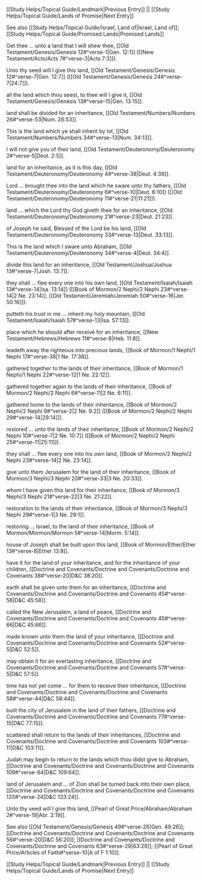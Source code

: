 [[Study Helps/Topical Guide/Landmark|Previous Entry]]  ||  [[Study Helps/Topical Guide/Lands of Promise|Next Entry]]

 See also [[Study Helps/Topical Guide/Israel, Land of|Israel, Land of]]; [[Study Helps/Topical Guide/Promised Lands|Promised Lands]]

 Get thee ... unto a land that I will shew thee, [[Old Testament/Genesis/Genesis 12#^verse-1|Gen. 12:1]] ([[New Testament/Acts/Acts 7#^verse-3|Acts 7:3]]).

 Unto thy seed will I give this land, [[Old Testament/Genesis/Genesis 12#^verse-7|Gen. 12:7]] ([[Old Testament/Genesis/Genesis 24#^verse-7|24:7]]).

 all the land which thou seest, to thee will I give it, [[Old Testament/Genesis/Genesis 13#^verse-15|Gen. 13:15]].

 land shall be divided for an inheritance, [[Old Testament/Numbers/Numbers 26#^verse-53|Num. 26:53]].

 This is the land which ye shall inherit by lot, [[Old Testament/Numbers/Numbers 34#^verse-13|Num. 34:13]].

 I will not give you of their land, [[Old Testament/Deuteronomy/Deuteronomy 2#^verse-5|Deut. 2:5]].

 land for an inheritance, as it is this day, [[Old Testament/Deuteronomy/Deuteronomy 4#^verse-38|Deut. 4:38]].

 Lord ... brought thee into the land which he sware unto thy fathers, [[Old Testament/Deuteronomy/Deuteronomy 6#^verse-10|Deut. 6:10]] ([[Old Testament/Deuteronomy/Deuteronomy 11#^verse-21|11:21]]).

 land ... which the Lord thy God giveth thee for an inheritance, [[Old Testament/Deuteronomy/Deuteronomy 21#^verse-23|Deut. 21:23]].

 of Joseph he said, Blessed of the Lord be his land, [[Old Testament/Deuteronomy/Deuteronomy 33#^verse-13|Deut. 33:13]].

 This is the land which I sware unto Abraham, [[Old Testament/Deuteronomy/Deuteronomy 34#^verse-4|Deut. 34:4]].

 divide this land for an inheritance, [[Old Testament/Joshua/Joshua 13#^verse-7|Josh. 13:7]].

 they shall ... flee every one into his own land, [[Old Testament/Isaiah/Isaiah 13#^verse-14|Isa. 13:14]] ([[Book of Mormon/2 Nephi/2 Nephi 23#^verse-14|2 Ne. 23:14]]; [[Old Testament/Jeremiah/Jeremiah 50#^verse-16|Jer. 50:16]]).

 putteth his trust in me ... inherit my holy mountain, [[Old Testament/Isaiah/Isaiah 57#^verse-13|Isa. 57:13]].

 place which he should after receive for an inheritance, [[New Testament/Hebrews/Hebrews 11#^verse-8|Heb. 11:8]].

 leadeth away the righteous into precious lands, [[Book of Mormon/1 Nephi/1 Nephi 17#^verse-38|1 Ne. 17:38]].

 gathered together to the lands of their inheritance, [[Book of Mormon/1 Nephi/1 Nephi 22#^verse-12|1 Ne. 22:12]].

 gathered together again to the lands of their inheritance, [[Book of Mormon/2 Nephi/2 Nephi 6#^verse-11|2 Ne. 6:11]].

 gathered home to the lands of their inheritance, [[Book of Mormon/2 Nephi/2 Nephi 9#^verse-2|2 Ne. 9:2]] ([[Book of Mormon/2 Nephi/2 Nephi 29#^verse-14|29:14]]).

 restored ... unto the lands of their inheritance, [[Book of Mormon/2 Nephi/2 Nephi 10#^verse-7|2 Ne. 10:7]] ([[Book of Mormon/2 Nephi/2 Nephi 25#^verse-11|25:11]]).

 they shall ... flee every one into his own land, [[Book of Mormon/2 Nephi/2 Nephi 23#^verse-14|2 Ne. 23:14]].

 give unto them Jerusalem for the land of their inheritance, [[Book of Mormon/3 Nephi/3 Nephi 20#^verse-33|3 Ne. 20:33]].

 whom I have given this land for their inheritance, [[Book of Mormon/3 Nephi/3 Nephi 21#^verse-22|3 Ne. 21:22]].

 restoration to the lands of their inheritance, [[Book of Mormon/3 Nephi/3 Nephi 29#^verse-1|3 Ne. 29:1]].

 restoring ... Israel, to the land of their inheritance, [[Book of Mormon/Mormon/Mormon 5#^verse-14|Morm. 5:14]].

 house of Joseph shall be built upon this land, [[Book of Mormon/Ether/Ether 13#^verse-8|Ether 13:8]].

 have it for the land of your inheritance, and for the inheritance of your children, [[Doctrine and Covenants/Doctrine and Covenants/Doctrine and Covenants 38#^verse-20|D&C 38:20]].

 earth shall be given unto them for an inheritance, [[Doctrine and Covenants/Doctrine and Covenants/Doctrine and Covenants 45#^verse-58|D&C 45:58]].

 called the New Jerusalem, a land of peace, [[Doctrine and Covenants/Doctrine and Covenants/Doctrine and Covenants 45#^verse-66|D&C 45:66]].

 made known unto them the land of your inheritance, [[Doctrine and Covenants/Doctrine and Covenants/Doctrine and Covenants 52#^verse-5|D&C 52:5]].

 may obtain it for an everlasting inheritance, [[Doctrine and Covenants/Doctrine and Covenants/Doctrine and Covenants 57#^verse-5|D&C 57:5]].

 time has not yet come ... for them to receive their inheritance, [[Doctrine and Covenants/Doctrine and Covenants/Doctrine and Covenants 58#^verse-44|D&C 58:44]].

 built the city of Jerusalem in the land of their fathers, [[Doctrine and Covenants/Doctrine and Covenants/Doctrine and Covenants 77#^verse-15|D&C 77:15]].

 scattered shall return to the lands of their inheritances, [[Doctrine and Covenants/Doctrine and Covenants/Doctrine and Covenants 103#^verse-11|D&C 103:11]].

 Judah may begin to return to the lands which thou didst give to Abraham, [[Doctrine and Covenants/Doctrine and Covenants/Doctrine and Covenants 109#^verse-64|D&C 109:64]].

 land of Jerusalem and ... of Zion shall be turned back into their own place, [[Doctrine and Covenants/Doctrine and Covenants/Doctrine and Covenants 133#^verse-24|D&C 133:24]].

 Unto thy seed will I give this land, [[Pearl of Great Price/Abraham/Abraham 2#^verse-19|Abr. 2:19]].

 See also [[Old Testament/Genesis/Genesis 49#^verse-26|Gen. 49:26]]; [[Doctrine and Covenants/Doctrine and Covenants/Doctrine and Covenants 56#^verse-20|D&C 56:20]]; [[Doctrine and Covenants/Doctrine and Covenants/Doctrine and Covenants 63#^verse-29|63:29]]; [[Pearl of Great Price/Articles of Faith#^verse-10|A of F 1:10]].

[[Study Helps/Topical Guide/Landmark|Previous Entry]]  ||  [[Study Helps/Topical Guide/Lands of Promise|Next Entry]]